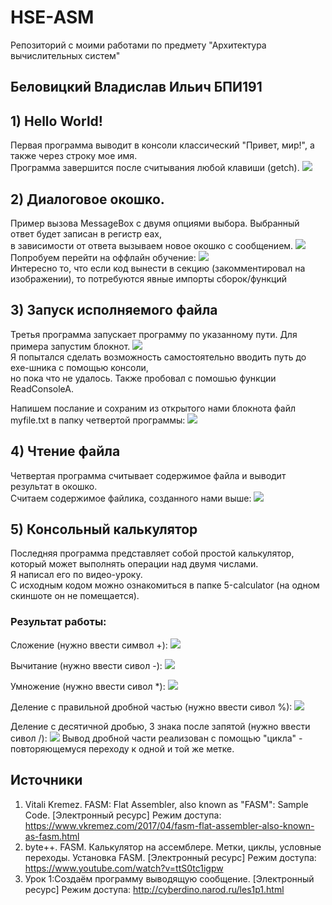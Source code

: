 # HSE-ASM
Репозиторий с моими работами по предмету "Архитектура вычислительных систем"

## Беловицкий Владислав Ильич БПИ191

## 1) Hello World!
Первая программа выводит в консоли классический "Привет, мир!", а также через строку мое имя.</br>
Программа завершится после считывания любой клавиши (getch).
![](1-helloWorld/screenshot.JPG)</br>

## 2) Диалоговое окошко.
Пример вызова MessageBox с двумя опциями выбора. Выбранный ответ будет записан в регистр eax,</br>
в зависимости от ответа вызываем новое окошко с сообщением.
![](2-dialogForm/dialog-screenshot.JPG)</br>
Попробуем перейти на оффлайн обучение:
![](2-dialogForm/error-screenshot.JPG)</br>
Интересно то, что если код вынести в секцию (закомментировал на изображении), то потребуются явные импорты сборок/функций

## 3) Запуск исполняемого файла
Третья программа запускает программу по указанному пути. Для примера запустим блокнот.
![](3-startProcess/screenshot.JPG)</br>
Я попытался сделать возможность самостоятельно вводить путь до exe-шника с помощью консоли,</br>
но пока что не удалось. Также пробовал с помошью функции ReadConsoleA.

Напишем послание и сохраним из открытого нами блокнота файл myfile.txt в папку четвертой программы:
![](3-startProcess/notepad-screenshot.JPG)</br>

## 4) Чтение файла
Четвертая программа считывает содержимое файла и выводит результат в окошко.</br>
Считаем содержимое файлика, созданного нами выше:
![](4-readFile/screenshot.JPG)

## 5) Консольный калькулятор
Последняя программа представляет собой простой калькулятор, который может выполнять операции над двумя числами.</br>
Я написал его по видео-уроку.</br>
С исходным кодом можно ознакомиться в папке 5-calculator (на одном скиншоте он не помещается).
### Результат работы:
Сложение (нужно ввести символ +):
![](5-calculator/add.JPG)

Вычитание (нужно ввести сивол -):
![](5-calculator/sub.JPG)

Умножение (нужно ввести сивол *):
![](5-calculator/mul.JPG)

Деление с правильной дробной частью (нужно ввести сивол %):
![](5-calculator/mod.JPG)

Деление с десятичной дробью, 3 знака после запятой (нужно ввести сивол /):
![](5-calculator/div.JPG)
Вывод дробной части реализован с помощью "цикла" - повторяющемуся переходу к одной и той же метке.

## Источники
1. Vitali Kremez. FASM: Flat Assembler, also known as "FASM": Sample Code. [Электронный
ресурс] Режим доступа: https://www.vkremez.com/2017/04/fasm-flat-assembler-also-known-as-fasm.html
2. byte++. FASM. Калькулятор на ассемблере. Метки, циклы, условные переходы. Установка FASM.
[Электронный ресурс] Режим доступа: https://www.youtube.com/watch?v=ttS0tc1igpw
3. Урок 1:Создаём программу выводящую сообщение. [Электронный ресурс] Режим доступа: http://cyberdino.narod.ru/les1p1.html

